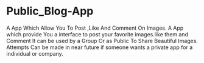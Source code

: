 # Public_Blog-App
A App Which Allow You To Post ,Like And Comment On Images.
A App which provide You a interface to post your favorite images.like them and Comment
It can be used by a Group Or as Public To Share Beautiful Images. 
Attempts Can be made in near future if someone wants a private app for a individual or company.
